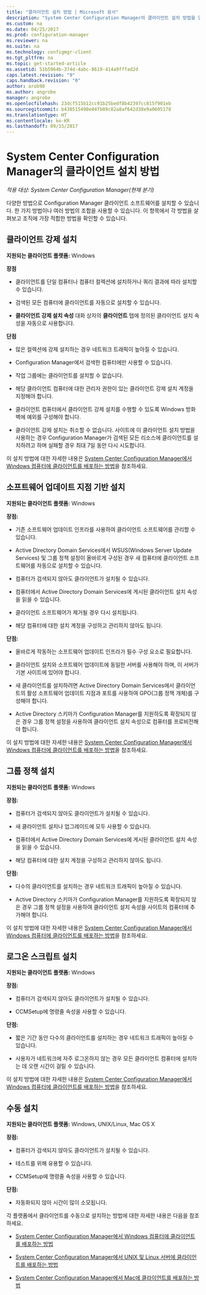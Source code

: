 ```yaml
---
title: "클라이언트 설치 방법 | Microsoft 문서"
description: "System Center Configuration Manager의 클라이언트 설치 방법을 알아봅니다."
ms.custom: na
ms.date: 04/25/2017
ms.prod: configuration-manager
ms.reviewer: na
ms.suite: na
ms.technology: configmgr-client
ms.tgt_pltfrm: na
ms.topic: get-started-article
ms.assetid: 51b5964b-374d-4abc-8619-414a9fffad2d
caps.latest.revision: "9"
caps.handback.revision: "0"
author: arob98
ms.author: angrobe
manager: angrobe
ms.openlocfilehash: 23dcf515b12cc91b25bedf8b42397cc815f901eb
ms.sourcegitcommit: b438515490e04fb09c82a8af642d38e9a0605178
ms.translationtype: HT
ms.contentlocale: ko-KR
ms.lasthandoff: 09/15/2017
---
```

# <a name="client-installation-methods-in-system-center-configuration-manager"></a>System Center Configuration Manager의 클라이언트 설치 방법

*적용 대상: System Center Configuration Manager(현재 분기)*

다양한 방법으로 Configuration Manager 클라이언트 소프트웨어를 설치할 수 있습니다. 한 가지 방법이나 여러 방법의 조합을 사용할 수 있습니다. 이 항목에서 각 방법을 살펴보고 조직에 가장 적합한 방법을 확인할 수 있습니다.  

## <a name="client-push-installation"></a>클라이언트 강제 설치  

 **지원되는 클라이언트 플랫폼:** Windows  

 **장점**  

-   클라이언트를 단일 컴퓨터나 컴퓨터 컬렉션에 설치하거나 쿼리 결과에 따라 설치할 수 있습니다.  

-   검색된 모든 컴퓨터에 클라이언트를 자동으로 설치할 수 있습니다.  

-   **클라이언트 강제 설치 속성** 대화 상자의 **클라이언트** 탭에 정의된 클라이언트 설치 속성을 자동으로 사용합니다.  

 **단점**  

-   많은 컬렉션에 강제 설치하는 경우 네트워크 트래픽이 높아질 수 있습니다.  

-   Configuration Manager에서 검색한 컴퓨터에만 사용할 수 있습니다.  

-   작업 그룹에는 클라이언트를 설치할 수 없습니다.  

-   해당 클라이언트 컴퓨터에 대한 관리자 권한이 있는 클라이언트 강제 설치 계정을 지정해야 합니다.  

-   클라이언트 컴퓨터에서 클라이언트 강제 설치를 수행할 수 있도록 Windows 방화벽에 예외를 구성해야 합니다.  

-   클라이언트 강제 설치는 취소할 수 없습니다. 사이트에 이 클라이언트 설치 방법을 사용하는 경우 Configuration Manager가 검색된 모든 리소스에 클라이언트를 설치하려고 하며 실패할 경우 최대 7일 동안 다시 시도합니다.  

 이 설치 방법에 대한 자세한 내용은 [System Center Configuration Manager에서 Windows 컴퓨터에 클라이언트를 배포하는 방법](../../../../core/clients/deploy/deploy-clients-to-windows-computers.md)을 참조하세요.  

## <a name="software-update-point-based-installation"></a>소프트웨어 업데이트 지점 기반 설치  
 **지원되는 클라이언트 플랫폼:** Windows  

 **장점:**  

-   기존 소프트웨어 업데이트 인프라를 사용하여 클라이언트 소프트웨어를 관리할 수 있습니다.  

-   Active Directory Domain Services에서 WSUS(Windows Server Update Services) 및 그룹 정책 설정이 올바르게 구성된 경우 새 컴퓨터에 클라이언트 소프트웨어를 자동으로 설치할 수 있습니다.  

-   컴퓨터가 검색되지 않아도 클라이언트가 설치될 수 있습니다.  

-   컴퓨터에서 Active Directory Domain Services에 게시된 클라이언트 설치 속성을 읽을 수 있습니다.  

-   클라이언트 소프트웨어가 제거될 경우 다시 설치됩니다.  

-   해당 컴퓨터에 대한 설치 계정을 구성하고 관리하지 않아도 됩니다.  

 **단점:**  

-   올바르게 작동하는 소프트웨어 업데이트 인프라가 필수 구성 요소로 필요합니다.  

-   클라이언트 설치와 소프트웨어 업데이트에 동일한 서버를 사용해야 하며, 이 서버가 기본 사이트에 있어야 합니다.  

-   새 클라이언트를 설치하려면 Active Directory Domain Services에서 클라이언트의 활성 소프트웨어 업데이트 지점과 포트를 사용하여 GPO(그룹 정책 개체)를 구성해야 합니다.  

-   Active Directory 스키마가 Configuration Manager를 지원하도록 확장되지 않은 경우 그룹 정책 설정을 사용하여 클라이언트 설치 속성으로 컴퓨터를 프로비전해야 합니다.  

 이 설치 방법에 대한 자세한 내용은 [System Center Configuration Manager에서 Windows 컴퓨터에 클라이언트를 배포하는 방법](../../../../core/clients/deploy/deploy-clients-to-windows-computers.md)을 참조하세요.  

## <a name="group-policy-installation"></a>그룹 정책 설치  
 **지원되는 클라이언트 플랫폼:** Windows  

 **장점:**  

-   컴퓨터가 검색되지 않아도 클라이언트가 설치될 수 있습니다.  

-   새 클라이언트 설치나 업그레이드에 모두 사용할 수 있습니다.  

-   컴퓨터에서 Active Directory Domain Services에 게시된 클라이언트 설치 속성을 읽을 수 있습니다.  

-   해당 컴퓨터에 대한 설치 계정을 구성하고 관리하지 않아도 됩니다.  

 **단점:**  

-   다수의 클라이언트를 설치하는 경우 네트워크 트래픽이 높아질 수 있습니다.  

-   Active Directory 스키마가 Configuration Manager를 지원하도록 확장되지 않은 경우 그룹 정책 설정을 사용하여 클라이언트 설치 속성을 사이트의 컴퓨터에 추가해야 합니다.  

 이 설치 방법에 대한 자세한 내용은 [System Center Configuration Manager에서 Windows 컴퓨터에 클라이언트를 배포하는 방법](../../../../core/clients/deploy/deploy-clients-to-windows-computers.md)을 참조하세요.  

## <a name="logon-script-installation"></a>로그온 스크립트 설치  
 **지원되는 클라이언트 플랫폼:** Windows  

 **장점:**  

-   컴퓨터가 검색되지 않아도 클라이언트가 설치될 수 있습니다.  

-   CCMSetup에 명령줄 속성을 사용할 수 있습니다.  

 **단점:**  

-   짧은 기간 동안 다수의 클라이언트를 설치하는 경우 네트워크 트래픽이 높아질 수 있습니다.  

-   사용자가 네트워크에 자주 로그온하지 않는 경우 모든 클라이언트 컴퓨터에 설치하는 데 오랜 시간이 걸릴 수 있습니다.  

 이 설치 방법에 대한 자세한 내용은 [System Center Configuration Manager에서 Windows 컴퓨터에 클라이언트를 배포하는 방법](../../../../core/clients/deploy/deploy-clients-to-windows-computers.md)을 참조하세요.  

## <a name="manual-installation"></a>수동 설치  
 **지원되는 클라이언트 플랫폼:** Windows, UNIX/Linux, Mac OS X  

 **장점:**  

-   컴퓨터가 검색되지 않아도 클라이언트가 설치될 수 있습니다.  

-   테스트를 위해 유용할 수 있습니다.  

-   CCMSetup에 명령줄 속성을 사용할 수 있습니다.  

 **단점:**  

-   자동화되지 않아 시간이 많이 소모됩니다.  

 각 플랫폼에서 클라이언트를 수동으로 설치하는 방법에 대한 자세한 내용은 다음을 참조하세요.  

-   [System Center Configuration Manager에서 Windows 컴퓨터에 클라이언트를 배포하는 방법](../../../../core/clients/deploy/deploy-clients-to-windows-computers.md)  

-   [System Center Configuration Manager에서 UNIX 및 Linux 서버에 클라이언트를 배포하는 방법](../../../../core/clients/deploy/deploy-clients-to-unix-and-linux-servers.md)  

-   [System Center Configuration Manager에서 Mac에 클라이언트를 배포하는 방법](../../../../core/clients/deploy/deploy-clients-to-macs.md)  
